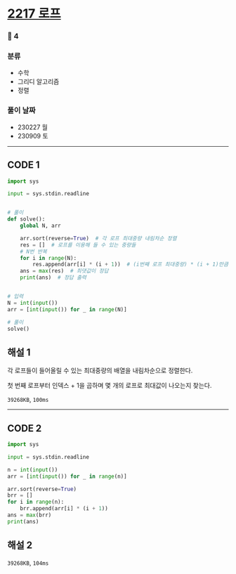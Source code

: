 # [2217 로프](https://www.acmicpc.net/problem/2217)

### 🥈 4

### 분류

- 수학
- 그리디 알고리즘
- 정렬

### 풀이 날짜

- 230227 월
- 230909 토

---

## CODE 1

```python
import sys

input = sys.stdin.readline


# 풀이
def solve():
    global N, arr

    arr.sort(reverse=True)  # 각 로프 최대중량 내림차순 정렬
    res = []  # 로프를 이용해 들 수 있는 중량들
    # N번 반복
    for i in range(N):
        res.append(arr[i] * (i + 1))  # (i번째 로프 최대중량) * (i + 1)만큼의 중량 버팀
    ans = max(res)  # 최댓값이 정답
    print(ans)  # 정답 출력


# 입력
N = int(input())
arr = [int(input()) for _ in range(N)]

# 풀이
solve()

```

## 해설 1

각 로프들이 들어올릴 수 있는 최대중량의 배열을 내림차순으로 정렬한다.

첫 번째 로프부터 인덱스 + 1을 곱하며 몇 개의 로프로 최대값이 나오는지 찾는다.

`39268KB`, `100ms`

---

## CODE 2

```python
import sys

input = sys.stdin.readline

n = int(input())
arr = [int(input()) for _ in range(n)]

arr.sort(reverse=True)
brr = []
for i in range(n):
    brr.append(arr[i] * (i + 1))
ans = max(brr)
print(ans)
```

## 해설 2

`39268KB`, `104ms`
